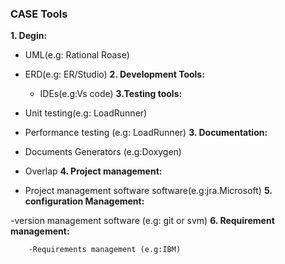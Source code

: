 ### CASE Tools
**1. Degin:**
   - UML(e.g: Rational Roase)
   - ERD(e.g: ER/Studio)
**2. Development Tools:**
     
     - IDEs(e.g:Vs code)
**3.Testing tools:**

   - Unit testing(e.g: LoadRunner)
   - Performance testing (e.g: LoadRunner)
**3. Documentation:**
     
 - Documents Generators (e.g:Doxygen)
 - Overlap
**4. Project management:**
   
 - Project management software software(e.g:jra.Microsoft)
**5. configuration Management:**
   
  -version management software (e.g: git or svm)
**6. Requirement management:** 

        -Requirements management (e.g:IBM)

 
